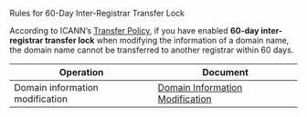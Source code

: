 ﻿Rules for 60-Day Inter-Registrar Transfer Lock

According to ICANN’s [Transfer Policy](https://www.icann.org/resources/pages/transfer-policy-2016-06-01-en), if you have enabled **60-day inter-registrar transfer lock** when modifying the information of a domain name, the domain name cannot be transferred to another registrar within 60 days.

| Operation | Document | 
|---------|---------|
| Domain information modification |  [Domain Information Modification](https://intl.cloud.tencent.com/document/product/242/45182) | 

